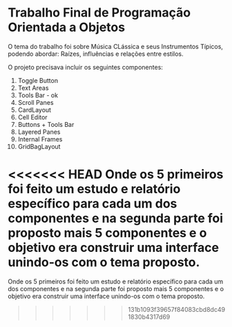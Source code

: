 # Trabalho Final de Programação Orientada a Objetos

O tema do trabalho foi sobre Música CLássica e seus Instrumentos Típicos, podendo abordar: Raízes, influências e relações entre estilos.

O projeto precisava incluir os seguintes componentes:

01. Toggle Button
02. Text Areas
03. Tools Bar - ok
04. Scroll Panes
05. CardLayout
06. Cell Editor
07. Buttons + Tools Bar
08. Layered Panes
09. Internal Frames
10. GridBagLayout

<<<<<<< HEAD
Onde os 5 primeiros foi feito um estudo e relatório específico para cada um dos componentes e na segunda parte foi proposto mais 5 componentes e o objetivo era construir uma interface unindo-os com o tema proposto.
=======
Onde os 5 primeiros foi feito um estudo e relatório específico para cada um dos componentes e na segunda parte foi proposto mais 5 componentes e o objetivo era construir uma interface unindo-os com o tema proposto.
>>>>>>> 131b1093f39657f84083cbd8dc491830b4317d69
